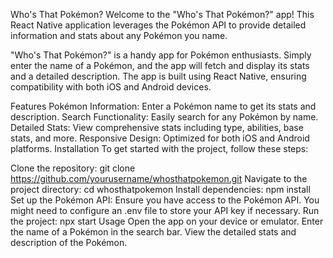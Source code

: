 Who's That Pokémon?
Welcome to the "Who's That Pokémon?" app! This React Native application leverages the Pokémon API to provide detailed information and stats about any Pokémon you name.


"Who's That Pokémon?" is a handy app for Pokémon enthusiasts. Simply enter the name of a Pokémon, and the app will fetch and display its stats and a detailed description. The app is built using React Native, ensuring compatibility with both iOS and Android devices.

Features
Pokémon Information: Enter a Pokémon name to get its stats and description.
Search Functionality: Easily search for any Pokémon by name.
Detailed Stats: View comprehensive stats including type, abilities, base stats, and more.
Responsive Design: Optimized for both iOS and Android platforms.
Installation
To get started with the project, follow these steps:

Clone the repository:
git clone https://github.com/yourusername/whosthatpokemon.git
Navigate to the project directory:
cd whosthatpokemon
Install dependencies:
npm install
Set up the Pokémon API:
Ensure you have access to the Pokémon API.
You might need to configure an .env file to store your API key if necessary.
Run the project:
npx start
Usage
Open the app on your device or emulator.
Enter the name of a Pokémon in the search bar.
View the detailed stats and description of the Pokémon.
